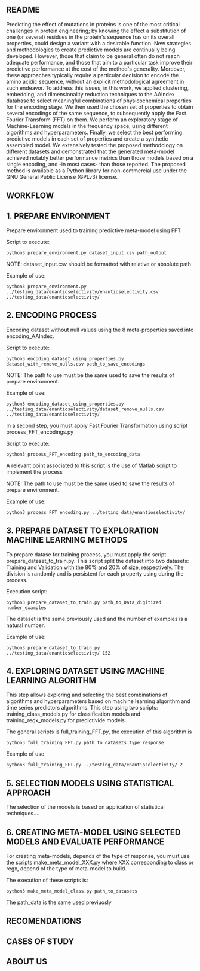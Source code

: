 ## README

Predicting the effect of mutations in proteins is one of the most critical challenges in protein engineering; by knowing the effect a substitution of one (or several) residues in the protein's sequence has on its overall properties, could design a variant with a desirable function. New strategies and methodologies to create predictive models are continually being developed. However, those that claim to be general often do not reach adequate performance, and those that aim to a particular task improve their predictive performance at the cost of the method's generality. Moreover, these approaches typically require a particular decision to encode the amino acidic sequence, without an explicit methodological agreement in such endeavor. To address this issues, in this work, we applied clustering, embedding, and dimensionality reduction techniques to the AAIndex database to select meaningful combinations of physicochemical properties for the encoding stage. We then used the chosen set of properties to obtain several encodings of the same sequence, to subsequently apply the Fast Fourier Transform (FFT) on them. We perform an exploratory stage of Machine-Learning models in the frequency space, using different algorithms and hyperparameters. Finally, we select the best performing predictive models in each set of properties and create a synthetic assembled model. We extensively tested the proposed methodology on different datasets and demonstrated that the generated meta-model achieved notably better performance metrics than those models based on a single encoding, and -in most cases- than those reported. The proposed method is available as a Python library for non-commercial use under the GNU General Public License (GPLv3) license.

## WORKFLOW

## 1. PREPARE ENVIRONMENT

Prepare environment used to training predictive meta-model using FFT

Script to execute:


```
python3 prepare_environment.py dataset_input.csv path_output
```

NOTE: dataset_input.csv should be formatted with relative or absolute path

Example of use:

```
python3 prepare_environment.py ../testing_data/enantioselectivity/enantioselectivity.csv ../testing_data/enantioselectivity/

```

## 2. ENCODING PROCESS

Encoding dataset without null values using the 8 meta-properties saved into encoding_AAIndex.

Script to execute:

```
python3 encoding_dataset_using_properties.py dataset_with_remove_nulls.csv path_to_save_encodings
```

NOTE: The path to use must be the same used to save the results of prepare environment.

Example of use:

```
python3 encoding_dataset_using_properties.py ../testing_data/enantioselectivity/dataset_remove_nulls.csv ../testing_data/enantioselectivity/

```

In a second step, you must apply Fast Fourier Transformation using script process_FFT_encodings.py

Script to execute:

```
python3 process_FFT_encoding path_to_encoding_data
```

A relevant point associated to this script is the use of Matlab script to implement the process

NOTE: The path to use must be the same used to save the results of prepare environment.

Example of use:

```
python3 process_FFT_encoding.py ../testing_data/enantioselectivity/
```
## 3. PREPARE DATASET TO EXPLORATION MACHINE LEARNING METHODS

To prepare datase for training process, you must apply the script prepare_dataset_to_train.py. This script split the dataset into two datasets: Training and Validation with the 80% and 20% of size, respectively. The division is randomly and is persistent for each property using during the process.

Execution script:

```
python3 prepare_dataset_to_train.py path_to_Data_digitized number_examples
```

The dataset is the same previously used and the number of examples is a natural number.

Example of use:

```
python3 prepare_dataset_to_train.py ../testing_data/enantioselectivity/ 152
```
## 4. EXPLORING DATASET USING MACHINE LEARNING ALGORITHM

This step allows exploring and selecting the best combinations of algorithms and hyperparameters based on machine learning algorithm and time series predictors algorithms. This step using two scripts: training_class_models.py for classification models and training_regx_models.py for predictivide models. 

The general scripts is full_training_FFT.py, the execution of this algorithm is

```
python3 full_training_FFT.py path_to_datasets type_response
```

Example of use

```
python3 full_training_FFT.py ../testing_data/enantioselectivity/ 2
```

## 5. SELECTION MODELS USING STATISTICAL APPROACH

The selection of the models is based on application of statistical techniques....

## 6. CREATING META-MODEL USING SELECTED MODELS AND EVALUATE PERFORMANCE

For creating meta-models, depends of the type of response, you must use the scripts make_meta_model_XXX.py where XXX corresponding to class or regx, depend of the type of meta-model to build.

The execution of these scripts is:

```
python3 make_meta_model_class.py path_to_datasets
```

The path_data is the same used previuosly

## RECOMENDATIONS

## CASES OF STUDY

## ABOUT US

